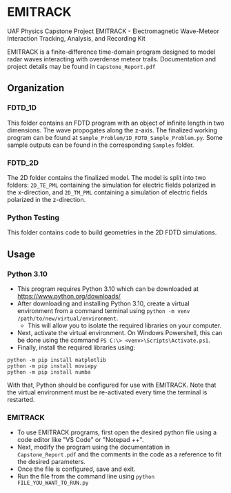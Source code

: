 # EMITRACK
UAF Physics Capstone Project EMITRACK - Electromagnetic Wave-Meteor Interaction Tracking, Analysis, and Recording Kit

EMITRACK is a finite-difference time-domain program designed to model radar waves interacting with overdense meteor trails.
Documentation and project details may be found in `Capstone_Report.pdf`


## Organization

### FDTD_1D

This folder contains an FDTD program with an object of infinite length in two dimensions. The wave propogates along the z-axis. The finalized working program can be found at `Sample_Problem/1D_FDTD_Sample_Problem.py`. Some sample outputs can be found in the corresponding `Samples` folder.

### FDTD_2D

The 2D folder contains the finalized model. The model is split into two folders: `2D_TE_PML` containing the simulation for electric fields polarized in the x-direction, and `2D_TM_PML` containing a simulation of electric fields polarized in the z-direction.

### Python Testing

This folder contains code to build geometries in the 2D FDTD simulations.

## Usage

### Python 3.10

* This program requires Python 3.10 which can be downloaded at https://www.python.org/downloads/
* After downloading and installing Python 3.10, create a virtual environment from a command terminal using `python -m venv /path/to/new/virtual/environment`. 
    * This will allow you to isolate the required libraries on your computer.
* Next, activate the virtual environment. On Windows Powershell, this can be done using the command `PS C:\> <venv>\Scripts\Activate.ps1`. 
* Finally, install the required libraries using:
```
python -m pip install matplotlib
python -m pip install moviepy
python -m pip install numba
```
With that, Python should be configured for use with EMITRACK. Note that the virtual environment must be re-activated every time the terminal is restarted.


### EMITRACK

* To use EMITRACK programs, first open the desired python file using a code editor like "VS Code" or "Notepad ++". 
* Next, modify the program using the documentation in `Capstone_Report.pdf` and the comments in the code as a reference to fit the desired parameters.
* Once the file is configured, save and exit.
* Run the file from the command line using `python FILE_YOU_WANT_TO_RUN.py`